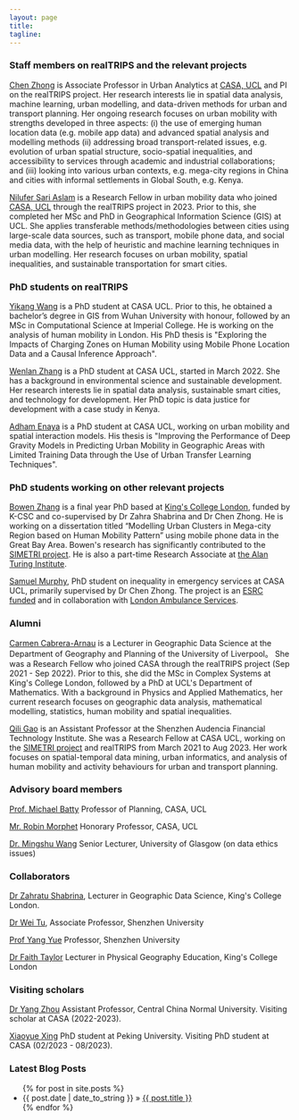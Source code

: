 ```yaml
---
layout: page
title: 
tagline:
---
```




### Staff members on realTRIPS and the relevant projects

[Chen Zhong](https://profiles.ucl.ac.uk/46973) is Associate Professor in Urban Analytics at [CASA, UCL](https://www.ucl.ac.uk/bartlett/casa) and PI on the realTRIPS project. Her research interests lie in spatial data analysis, machine learning, urban modelling, and data-driven methods for urban and transport planning. Her ongoing research focuses on urban mobility with strengths developed in three aspects: (i) the use of emerging human location data (e.g. mobile app data) and advanced spatial analysis and modelling methods (ii) addressing broad transport-related issues, e.g. evolution of urban spatial structure, socio-spatial inequalities, and accessibility to services through academic and industrial collaborations; and (iii) looking into various urban contexts, e.g. mega-city regions in China and cities with informal settlements in Global South, e.g. Kenya.

[Nilufer Sari Aslam](https://scholar.google.co.uk/citations?user=ha04uDcAAAAJ&hl=en) is a Research Fellow in urban mobility data who joined [CASA, UCL](https://www.ucl.ac.uk/bartlett/casa) through the realTRIPS project in 2023. Prior to this, she completed her MSc and PhD in Geographical Information Science (GIS) at UCL. She applies transferable methods/methodologies between cities using large-scale data sources, such as transport, mobile phone data, and social media data, with the help of heuristic and machine learning techniques in urban modelling. Her research focuses on urban mobility, spatial inequalities, and sustainable transportation for smart cities. 

### PhD students on realTRIPS

[Yikang Wang](https://yikang.site/) is a PhD student at CASA UCL. Prior to this, he obtained a bachelor’s degree in GIS from Wuhan University with honour, followed by an MSc in Computational Science at Imperial College. He is working on the analysis of human mobility in London. His PhD thesis is "Exploring the Impacts of Charging Zones on Human Mobility using Mobile Phone Location Data and a Causal Inference Approach".

[Wenlan Zhang](http://www.zhangwenlan.com/) is a PhD student at CASA UCL, started in March 2022. She has a background in environmental science and sustainable development. Her research interests lie in spatial data analysis, sustainable smart cities, and technology for development. Her PhD topic is data justice for development with a case study in Kenya. 

[Adham Enaya](https://www.ucl.ac.uk/bartlett/casa/adham-enaya) is a PhD student at CASA UCL, working on urban mobility and spatial interaction models. His thesis is "Improving the Performance of Deep Gravity Models in Predicting Urban Mobility in Geographic Areas with Limited Training Data through the Use of Urban Transfer Learning Techniques".

### PhD students working on other relevant projects

[Bowen Zhang](https://bowenzhang.org/) is a final year PhD based at [King's College London](https://www.kcl.ac.uk/geography), funded by K-CSC and co-supervised by Dr Zahra Shabrina and Dr Chen Zhong. He is working on a dissertation titled “Modelling Urban Clusters in Mega-city Region based on Human Mobility Pattern” using mobile phone data in the Great Bay Area. Bowen's research has significantly contributed to the [SIMETRI project](https://simetri.uk/about-the-project). He is also a part-time Research Associate at [the Alan Turing Institute](https://www.turing.ac.uk/).

[Samuel Murphy](https://www.linkedin.com/in/sam-murphy-4a8570171/?originalSubdomain=uk), PhD student on inequality in emergency services at CASA UCL, primarily supervised by Dr Chen Zhong. The project is an [ESRC funded](https://ubel-dtp.ac.uk/) and in collaboration with [London Ambulance Services](https://www.londonambulance.nhs.uk/).
 
### Alumni

[Carmen Cabrera-Arnau](https://www.ucl.ac.uk/~ucahcca/) is a Lecturer in Geographic Data Science at the Department of Geography and Planning of the University of Liverpool。 She was a Research Fellow who joined CASA through the realTRIPS project (Sep 2021 - Sep 2022). Prior to this, she did the MSc in Complex Systems at King's College London, followed by a PhD at UCL's Department of Mathematics. With a background in Physics and Applied Mathematics, her current research focuses on geographic data analysis, mathematical modelling, statistics, human mobility and spatial inequalities. 

[Qili Gao](https://www.gaoqili.cn/) is an Assistant Professor at the Shenzhen Audencia Financial Technology Institute. She was a Research Fellow at CASA UCL, working on the [SIMETRI project](https://simetri.uk/about-the-project) and realTRIPS from March 2021 to Aug 2023. Her work focuses on spatial-temporal data mining, urban informatics, and analysis of human mobility and activity behaviours for urban and transport planning. 


### Advisory board members 

[Prof. Michael Batty](http://www.complexcity.info/) Professor of Planning, CASA, UCL

[Mr. Robin Morphet](https://profiles.ucl.ac.uk/2086) Honorary Professor, CASA, UCL

[Dr. Mingshu Wang](https://mingshuwang.org/) Senior Lecturer, University of Glasgow (on data ethics issues)

### Collaborators

[Dr Zahratu Shabrina](https://www.kcl.ac.uk/people/zahratu-shabrina), Lecturer in Geographic Data Science, King's College London. 

[Dr Wei Tu](https://spatialsmart.github.io/), Associate Professor, Shenzhen University

[Prof Yang Yue](https://saup.szu.edu.cn/info/1092/1413.htm) Professor, Shenzhen University

[Dr Faith Taylor](https://www.kcl.ac.uk/people/faith-taylor) Lecturer in Physical Geography Education, King's College London


### Visiting scholars

[Dr Yang Zhou](http://ccnucity.ccnu.edu.cn/info/1053/6778.htm) Assistant Professor, Central China Normal University. Visiting scholar at CASA (2022-2023).

[Xiaoyue Xing](https://scholar.google.com/citations?user=1ur-jfQAAAAJ&hl=zh-CN) PhD student at Peking University. Visiting PhD student at CASA (02/2023 - 08/2023).

### Latest Blog Posts

<ul class="posts">
  {% for post in site.posts %}
    <li><span>{{ post.date | date_to_string }}</span> &raquo; <a href="{{ site.baseurl }}{{ post.url }}">{{ post.title }}</a></li>
  {% endfor %}
</ul>

